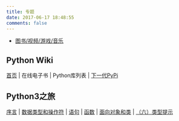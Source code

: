 ```yaml
---
title: 专题
date: 2017-06-17 18:48:55
comments: false
---
```


- [图书/视频/游戏/音乐](/recommends)

## Python Wiki

[首页](/python-wiki) | 在线电子书 | Python库列表 | [下一代PyPi](https://pypi.org/)

## Python3之旅

[序言](/2017/02/04/the-tour-of-python3-1-catalog/) | [数据类型和操作符](/2017/02/25/the-tour-of-python3-2-data-type-operator/) | [语句](/2017/03/18/the-tour-of-python3-3-statement/) | [函数](/2017/04/08/the-tour-of-oython3-4-function/) | [面向对象和类](/2017/04/29/the-tour-of-python3-5-class/) | [（六）类型提示](/2017/05/20/the-tour-of-python3-6-type-hint/)
